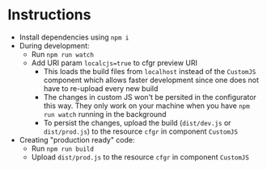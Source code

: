 # Instructions

* Install dependencies using `npm i`
* During development:
  + Run `npm run watch`
  + Add URI param `localcjs=true` to cfgr preview URI
    - This loads the build files from `localhost` instead of the `CustomJS` component which allows faster development since one does not have to re-upload every new build
    - The changes in custom JS won't be persited in the configurator this way. They only work on your machine when you have `npm run watch` running in the background
    - To persist the changes, upload the build (`dist/dev.js` or `dist/prod.js`) to the resource `cfgr` in component `CustomJS`
* Creating "production ready" code:
  + Run `npm run build`
  + Upload `dist/prod.js` to the resource `cfgr` in component `CustomJS`
